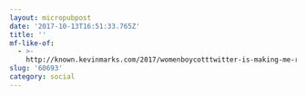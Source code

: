 ```yaml
---
layout: micropubpost
date: '2017-10-13T16:51:33.765Z'
title: ''
mf-like-of:
  - >-
    http://known.kevinmarks.com/2017/womenboycotttwitter-is-making-me-realise-how-much-of-my-morning
slug: '60693'
category: social
---
```

